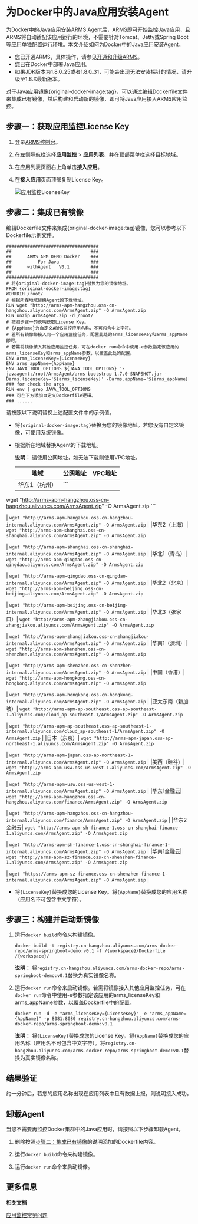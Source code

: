 # 为Docker中的Java应用安装Agent

为Docker中的Java应用安装ARMS Agent后，ARMS即可开始监控Java应用，且ARMS将自动适配该应用运行的环境，不需要针对Tomcat、Jetty或Spring Boot等应用单独配置运行环境。本文介绍如何为Docker中的Java应用安装Agent。

-   您已开通ARMS，具体操作，请参见[开通和升级ARMS](/cn.zh-CN/快速入门/开通和升级ARMS.md)。
-   您已在Docker中部署Java应用。
-   如果JDK版本为1.8.0\_25或者1.8.0\_31，可能会出现无法安装探针的情况，请升级至1.8.X最新版本。


对于Java应用镜像\{original-docker-image:tag\}，可以通过编辑Dockerfile文件来集成已有镜像，然后构建和启动新的镜像，即可将Java应用接入ARMS应用监控。

## 步骤一：获取应用监控License Key

1.  登录[ARMS控制台](https://arms.console.aliyun.com/#/home)。

2.  在左侧导航栏选择**应用监控** \> **应用列表**，并在顶部菜单栏选择目标地域。

3.  在应用列表页面右上角单击**接入应用**。

4.  在**接入应用**页面顶部复制License Key。

    ![应用监控LicenseKey](https://static-aliyun-doc.oss-accelerate.aliyuncs.com/assets/img/zh-CN/6570348951/p132858.png)


## 步骤二：集成已有镜像

编辑Dockerfile文件来集成\{original-docker-image:tag\}镜像，您可以参考以下Dockerfile示例文件。

```
###################################
##                              ###
##      ARMS APM DEMO Docker    ###
##          For Java            ###
##      withAgent   V0.1        ###
##                              ###
###################################
# 将{original-docker-image:tag}替换为您的镜像地址。
FROM {original-docker-image:tag}
WORKDIR /root/
# 根据所在地域替换Agent的下载地址。
RUN wget "http://arms-apm-hangzhou.oss-cn-hangzhou.aliyuncs.com/ArmsAgent.zip" -O ArmsAgent.zip
RUN unzip ArmsAgent.zip -d /root/
# 按照步骤一的说明获取License Key。
# {AppName}为自定义ARMS监控应用名称，不可包含中文字符。
# 若所有镜像都接入同一个应用监控任务，配置此处的arms_licenseKey和arms_appName即可。
# 若需将镜像接入其他应用监控任务，可在docker run命令中使用-e参数指定该应用的arms_licenseKey和arms_appName参数，以覆盖此处的配置。
ENV arms_licenseKey={LicenseKey}
ENV arms_appName={AppName}
ENV JAVA_TOOL_OPTIONS ${JAVA_TOOL_OPTIONS} '-javaagent:/root/ArmsAgent/arms-bootstrap-1.7.0-SNAPSHOT.jar -Darms.licenseKey='${arms_licenseKey}' -Darms.appName='${arms_appName}
### for check the args
RUN env | grep JAVA_TOOL_OPTIONS
### 可在下方添加自定义Dockerfile逻辑。
### ......
```

请按照以下说明替换上述配置文件中的示例值。

-   将`{original-docker-image:tag}`替换为您的镜像地址。若您没有自定义镜像，可使用系统镜像。
-   根据所在地域替换Agent的下载地址。

    **说明：** 请使用公网地址，如无法下载则使用VPC地址。

    |地域|公网地址|VPC地址|
    |--|----|-----|
    |华东1（杭州）|    ```
wget "http://arms-apm-hangzhou.oss-cn-hangzhou.aliyuncs.com/ArmsAgent.zip" -O ArmsAgent.zip
    ```

|    ```
wget "http://arms-apm-hangzhou.oss-cn-hangzhou-internal.aliyuncs.com/ArmsAgent.zip" -O ArmsAgent.zip
    ``` |
    |华东2（上海）|    ```
wget "http://arms-apm-shanghai.oss-cn-shanghai.aliyuncs.com/ArmsAgent.zip" -O ArmsAgent.zip
    ```

|    ```
wget "http://arms-apm-shanghai.oss-cn-shanghai-internal.aliyuncs.com/ArmsAgent.zip" -O ArmsAgent.zip
    ``` |
    |华北1（青岛）|    ```
wget "http://arms-apm-qingdao.oss-cn-qingdao.aliyuncs.com/ArmsAgent.zip" -O ArmsAgent.zip
    ```

|    ```
wget "http://arms-apm-qingdao.oss-cn-qingdao-internal.aliyuncs.com/ArmsAgent.zip" -O ArmsAgent.zip
    ``` |
    |华北2（北京）|    ```
wget "http://arms-apm-beijing.oss-cn-beijing.aliyuncs.com/ArmsAgent.zip" -O ArmsAgent.zip
    ```

|    ```
wget "http://arms-apm-beijing.oss-cn-beijing-internal.aliyuncs.com/ArmsAgent.zip" -O ArmsAgent.zip
    ``` |
    |华北3（张家口）|    ```
wget "http://arms-apm-zhangjiakou.oss-cn-zhangjiakou.aliyuncs.com/ArmsAgent.zip" -O ArmsAgent.zip
    ```

|    ```
wget "http://arms-apm-zhangjiakou.oss-cn-zhangjiakou-internal.aliyuncs.com/ArmsAgent.zip" -O ArmsAgent.zip
    ``` |
    |华南1（深圳）|    ```
wget "http://arms-apm-shenzhen.oss-cn-shenzhen.aliyuncs.com/ArmsAgent.zip" -O ArmsAgent.zip
    ```

|    ```
wget "http://arms-apm-shenzhen.oss-cn-shenzhen-internal.aliyuncs.com/ArmsAgent.zip" -O ArmsAgent.zip
    ``` |
    |中国（香港）|    ```
wget "http://arms-apm-hongkong.oss-cn-hongkong.aliyuncs.com/ArmsAgent.zip" -O ArmsAgent.zip
    ```

|    ```
wget "http://arms-apm-hongkong.oss-cn-hongkong-internal.aliyuncs.com/ArmsAgent.zip" -O ArmsAgent.zip
    ``` |
    |亚太东南（新加坡）|    ```
wget "http://arms-apm-ap-southeast.oss-ap-southeast-1.aliyuncs.com/cloud_ap-southeast-1/ArmsAgent.zip" -O ArmsAgent.zip
    ```

|    ```
wget "http://arms-apm-ap-southeast.oss-ap-southeast-1-internal.aliyuncs.com/cloud_ap-southeast-1/ArmsAgent.zip" -O ArmsAgent.zip
    ``` |
    |日本（东京）|    ```
wget "http://arms-apm-japan.oss-ap-northeast-1.aliyuncs.com/ArmsAgent.zip" -O ArmsAgent.zip
    ```

|    ```
wget "http://arms-apm-japan.oss-ap-northeast-1-internal.aliyuncs.com/ArmsAgent.zip" -O ArmsAgent.zip
    ``` |
    |美西（硅谷）|    ```
wget "http://arms-apm-usw.oss-us-west-1.aliyuncs.com/ArmsAgent.zip" -O ArmsAgent.zip
    ```

|    ```
wget "http://arms-apm-usw.oss-us-west-1-internal.aliyuncs.com/ArmsAgent.zip" -O ArmsAgent.zip
    ``` |
    |华东1金融云|    ```
wget "http://arms-apm-hangzhou.oss-cn-hangzhou.aliyuncs.com/finance/ArmsAgent.zip" -O ArmsAgent.zip
    ```

|    ```
wget "http://arms-apm-hangzhou.oss-cn-hangzhou-internal.aliyuncs.com/finance/ArmsAgent.zip" -O ArmsAgent.zip
    ``` |
    |华东2金融云|    ```
wget "http://arms-apm-sh-finance-1.oss-cn-shanghai-finance-1.aliyuncs.com/ArmsAgent.zip" -O ArmsAgent.zip
    ```

|    ```
wget "http://arms-apm-sh-finance-1.oss-cn-shanghai-finance-1-internal.aliyuncs.com/ArmsAgent.zip" -O ArmsAgent.zip
    ``` |
    |华南1金融云|    ```
wget "http://arms-apm-sz-finance.oss-cn-shenzhen-finance-1.aliyuncs.com/ArmsAgent.zip" -O ArmsAgent.zip
    ```

|    ```
wget "https://arms-apm-sz-finance.oss-cn-shenzhen-finance-1-internal.aliyuncs.com/ArmsAgent.zip" -O ArmsAgent.zip
    ``` |

-   将`{LicenseKey}`替换成您的License Key。将`{AppName}`替换成您的应用名称（应用名不可包含中文字符）。

## 步骤三：构建并启动新镜像

1.  运行`docker build`命令来构建镜像。

    ```
    docker build -t registry.cn-hangzhou.aliyuncs.com/arms-docker-repo/arms-springboot-demo:v0.1 -f /{workspace}/Dockerfile /{workspace}/
    ```

    **说明：** 将`registry.cn-hangzhou.aliyuncs.com/arms-docker-repo/arms-springboot-demo:v0.1`替换为真实镜像名称。

2.  运行`docker run`命令来启动镜像。若需将镜像接入其他应用监控任务，可在`docker run`命令中使用-e参数指定该应用的arms\_licenseKey和arms\_appName参数，以覆盖Dockerfile中的配置。

    ```
    docker run -d -e "arms_licenseKey={LicenseKey}" -e "arms_appName={AppName}" -p 8081:8080 registry.cn-hangzhou.aliyuncs.com/arms-docker-repo/arms-springboot-demo:v0.1
    ```

    **说明：** 将`{LicenseKey}`替换成您的License Key。将`{AppName}`替换成您的应用名称（应用名不可包含中文字符）。将`registry.cn-hangzhou.aliyuncs.com/arms-docker-repo/arms-springboot-demo:v0.1`替换为真实镜像名称。


## 结果验证

约一分钟后，若您的应用名称出现在应用列表中且有数据上报，则说明接入成功。

## 卸载Agent

当您不需要再监控Docker集群中的Java应用时，请按照以下步骤卸载Agent。

1.  删除按照[步骤二：集成已有镜像](#section_trt_vzp_n2b)的说明添加的Dockerfile内容。

2.  运行`docker build`命令来构建镜像。

3.  运行`docker run`命令来启动镜像。


## 更多信息

**相关文档**  


[应用监控常见问题](/cn.zh-CN/应用监控/应用监控常见问题.md)

